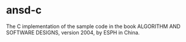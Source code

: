 # ansd-c
The C implementation of the sample code in the book ALGORITHM AND SOFTWARE DESIGNS, version 2004, by ESPH in China.
